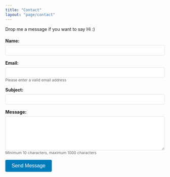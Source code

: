 ```yaml
---
title: "Contact"
layout: "page/contact"
---
```


Drop me a message if you want to say Hi :)

<form name="contact" method="POST" data-netlify="true" data-netlify-honeypot="bot-field" action="/contact/thank-you/" style="max-width: 600px; margin: 20px 0;">
  <input type="hidden" name="form-name" value="contact" />
  <p style="display: none;">
    <label>Don't fill this out if you're human: <input name="bot-field" /></label>
  </p>
  
  <div style="margin-bottom: 15px;">
    <label for="name" style="display: block; margin-bottom: 5px; font-weight: bold;">Name:</label>
    <input type="text" id="name" name="name" required minlength="2" maxlength="50" style="width: 100%; padding: 8px; border: 1px solid #ddd; border-radius: 4px; box-sizing: border-box;">
  </div>
  
  <div style="margin-bottom: 15px;">
    <label for="email" style="display: block; margin-bottom: 5px; font-weight: bold;">Email:</label>
    <input type="email" id="email" name="email" required pattern="[a-z0-9._%+-]+@[a-z0-9.-]+\.[a-z]{2,}$" style="width: 100%; padding: 8px; border: 1px solid #ddd; border-radius: 4px; box-sizing: border-box;">
    <small style="color: #666; font-size: 12px;">Please enter a valid email address</small>
  </div>
  
  <div style="margin-bottom: 15px;">
    <label for="subject" style="display: block; margin-bottom: 5px; font-weight: bold;">Subject:</label>
    <input type="text" id="subject" name="subject" required minlength="3" maxlength="100" style="width: 100%; padding: 8px; border: 1px solid #ddd; border-radius: 4px; box-sizing: border-box;">
  </div>
  
  <div style="margin-bottom: 15px;">
    <label for="message" style="display: block; margin-bottom: 5px; font-weight: bold;">Message:</label>
    <textarea id="message" name="message" required minlength="10" maxlength="1000" rows="6" style="width: 100%; padding: 8px; border: 1px solid #ddd; border-radius: 4px; box-sizing: border-box; resize: vertical;"></textarea>
    <small style="color: #666; font-size: 12px;">Minimum 10 characters, maximum 1000 characters</small>
  </div>
  
  <button type="submit" style="background: #007cba; color: white; border: none; padding: 10px 20px; border-radius: 4px; cursor: pointer; font-size: 16px;">Send Message</button>
</form>

<script>
document.addEventListener('DOMContentLoaded', function() {
  const form = document.querySelector('form[name="contact"]');
  const emailField = document.getElementById('email');
  
  // Enhanced email validation
  function validateEmail(email) {
    const re = /^[a-zA-Z0-9._%+-]+@[a-zA-Z0-9.-]+\.[a-zA-Z]{2,}$/;
    return re.test(email);
  }
  
  emailField.addEventListener('blur', function() {
    if (this.value && !validateEmail(this.value)) {
      this.style.borderColor = '#dc3545';
      this.setCustomValidity('Please enter a valid email address');
    } else {
      this.style.borderColor = '#ddd';
      this.setCustomValidity('');
    }
  });
  
  form.addEventListener('submit', function(e) {
    const email = emailField.value;
    if (!validateEmail(email)) {
      e.preventDefault();
      emailField.style.borderColor = '#dc3545';
      emailField.setCustomValidity('Please enter a valid email address');
      emailField.reportValidity();
      return false;
    }
  });
});
</script>

